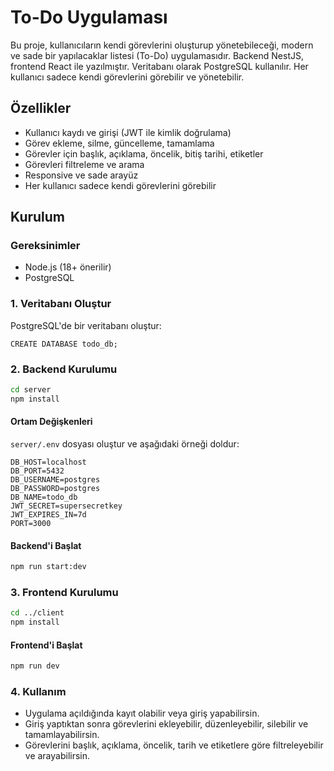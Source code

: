 # To-Do Uygulaması

Bu proje, kullanıcıların kendi görevlerini oluşturup yönetebileceği, modern ve sade bir yapılacaklar listesi (To-Do) uygulamasıdır. Backend NestJS, frontend React ile yazılmıştır. Veritabanı olarak PostgreSQL kullanılır. Her kullanıcı sadece kendi görevlerini görebilir ve yönetebilir.

## Özellikler
- Kullanıcı kaydı ve girişi (JWT ile kimlik doğrulama)
- Görev ekleme, silme, güncelleme, tamamlama
- Görevler için başlık, açıklama, öncelik, bitiş tarihi, etiketler
- Görevleri filtreleme ve arama
- Responsive ve sade arayüz
- Her kullanıcı sadece kendi görevlerini görebilir

## Kurulum

### Gereksinimler
- Node.js (18+ önerilir)
- PostgreSQL

### 1. Veritabanı Oluştur
PostgreSQL'de bir veritabanı oluştur:

```
CREATE DATABASE todo_db;
```

### 2. Backend Kurulumu
```bash
cd server
npm install
```

#### Ortam Değişkenleri
`server/.env` dosyası oluştur ve aşağıdaki örneği doldur:
```
DB_HOST=localhost
DB_PORT=5432
DB_USERNAME=postgres
DB_PASSWORD=postgres
DB_NAME=todo_db
JWT_SECRET=supersecretkey
JWT_EXPIRES_IN=7d
PORT=3000
```

#### Backend'i Başlat
```bash
npm run start:dev
```

### 3. Frontend Kurulumu
```bash
cd ../client
npm install
```

#### Frontend'i Başlat
```bash
npm run dev
```

### 4. Kullanım
- Uygulama açıldığında kayıt olabilir veya giriş yapabilirsin.
- Giriş yaptıktan sonra görevlerini ekleyebilir, düzenleyebilir, silebilir ve tamamlayabilirsin.
- Görevlerini başlık, açıklama, öncelik, tarih ve etiketlere göre filtreleyebilir ve arayabilirsin.